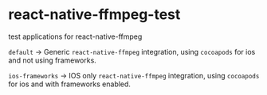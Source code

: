 # react-native-ffmpeg-test
test applications for react-native-ffmpeg


`default` -> Generic `react-native-ffmpeg` integration, using `cocoapods` for ios and not using frameworks.

`ios-frameworks` -> IOS only `react-native-ffmpeg` integration, using `cocoapods` for ios and with frameworks enabled.